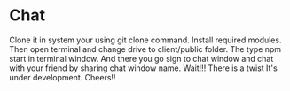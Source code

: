 # Chat
Clone it in system your using git clone command.
Install required modules.
Then open terminal and change drive to client/public folder.
The type npm start in terminal window.
And there you go sign to chat window and chat with your friend by sharing chat window name.
Wait!!! There is a twist It's under development.
Cheers!!
